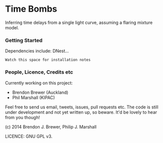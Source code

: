 Time Bombs
==========

Inferring time delays from a single light curve, assuming a flaring mixture model. 

### Getting Started

Dependencies include: DNest...

    Watch this space for installation notes

### People, Licence, Credits etc

Currently working on this project:

* Brendon Brewer (Auckland)
* Phil Marshall (KIPAC)

Feel free to send us email, tweets, issues, pull requests etc. The code is still under development and not yet written up, so beware. It'd be lovely to hear from you though! 

(c) 2014 Brendon J. Brewer, Philip J. Marshall

LICENCE: GNU GPL v3.


